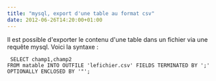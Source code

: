 ```yaml
---
title: "mysql, export d'une table au format csv"
date: 2012-06-26T14:20:00+01:00
---
```

Il est possible d'exporter le contenu d'une table dans un fichier via une requête mysql. Voici la syntaxe :  <code><pre>
SELECT champ1,champ2 FROM matable INTO OUTFILE 'lefichier.csv' 
FIELDS TERMINATED BY ';' OPTIONALLY ENCLOSED BY '"';
</pre></code>
